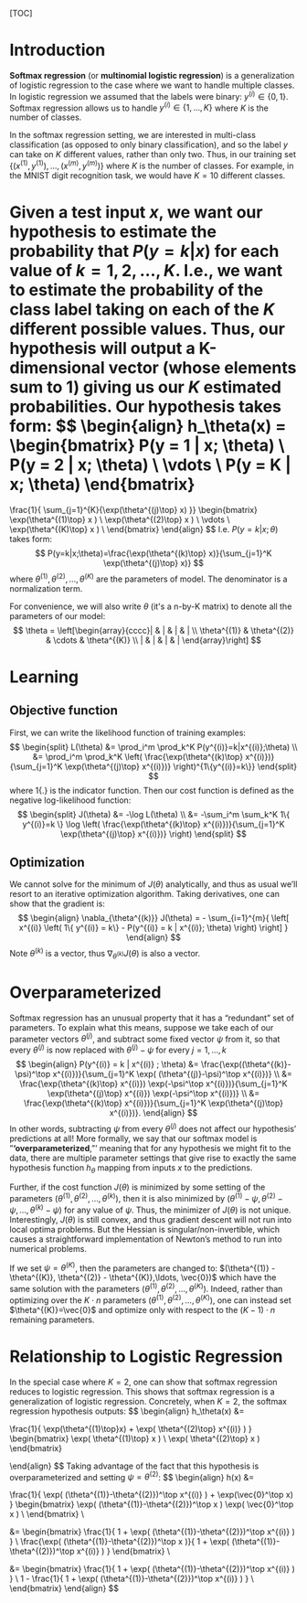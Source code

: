 [TOC]



# Introduction

**Softmax regression** (or **multinomial logistic regression**) is a generalization of logistic regression to the case where we want to handle multiple classes. In logistic regression we assumed that the labels were binary: $y^{(i)} \in \{0,1\}$. Softmax regression allows us to handle $y^{(i)} \in \{1,\ldots,K\}$ where $K$ is the number of classes.

In the softmax regression setting, we are interested in multi-class classification (as opposed to only binary classification), and so the label $y$ can take on $K$ different values, rather than only two. Thus, in our training set $\{ (x^{(1)}, y^{(1)}), \ldots, (x^{(m)}, y^{(m)}) \}$ where $K$ is the number of classes. For example, in the MNIST digit recognition task, we would have $K=10$ different classes.

Given a test input $x$, we want our hypothesis to estimate the probability that $P(y=k|x)$ for each value of $k=1,2,\ldots,K$. I.e., we want to estimate the probability of the class label taking on each of the $K$ different possible values. Thus, our hypothesis will output a K-dimensional vector (whose elements sum to 1) giving us our $K$ estimated probabilities. Our hypothesis takes form:
$$
\begin{align}
h_\theta(x) =
\begin{bmatrix}
P(y = 1 | x; \theta) \\
P(y = 2 | x; \theta) \\
\vdots \\
P(y = K | x; \theta)
\end{bmatrix}
=
\frac{1}{ \sum_{j=1}^{K}{\exp(\theta^{(j)\top} x) }}
\begin{bmatrix}
\exp(\theta^{(1)\top} x ) \\
\exp(\theta^{(2)\top} x ) \\
\vdots \\
\exp(\theta^{(K)\top} x ) \\
\end{bmatrix}
\end{align}
$$
I.e. $P(y=k|x;\theta)$ takes form:
$$
P(y=k|x;\theta)=\frac{\exp(\theta^{(k)\top} x)}{\sum_{j=1}^K \exp(\theta^{(j)\top} x)}
$$
where $\theta^{(1)},\theta^{(2)},\ldots, \theta^{(K)}$ are the parameters of model. The denominator is a normalization term.

For convenience, we will also write $\theta$ (it's a n-by-K matrix) to denote all the parameters of our model:
$$
\theta = \left[\begin{array}{cccc}| & | & | & | \\
\theta^{(1)} & \theta^{(2)} & \cdots & \theta^{(K)} \\
| & | & | & |
\end{array}\right]
$$

# Learning

## Objective function

First, we can write the likelihood function of training examples:
$$
\begin{split}
L(\theta) &= \prod_i^m \prod_k^K P(y^{(i)}=k|x^{(i)};\theta) \\
		  &= \prod_i^m \prod_k^K \left( \frac{\exp(\theta^{(k)\top} x^{(i)})}{\sum_{j=1}^K \exp(\theta^{(j)\top} x^{(i)})} \right)^{1\{y^{(i)}=k\}}
\end{split}
$$
where $1\{.\}$ is the indicator function. Then our cost function is defined as the negative log-likelihood function:
$$
\begin{split}
J(\theta) &= -\log L(\theta) \\
		  &= -\sum_i^m \sum_k^K 1\{ y^{(i)}=k \} \log \left( \frac{\exp(\theta^{(k)\top} x^{(i)})}{\sum_{j=1}^K \exp(\theta^{(j)\top} x^{(i)})} \right)
\end{split}
$$

## Optimization

We cannot solve for the minimum of $J(\theta)$ analytically, and thus as usual we’ll resort to an iterative optimization algorithm. Taking derivatives, one can show that the gradient is:
$$
\begin{align}
\nabla_{\theta^{(k)}} J(\theta) = - \sum_{i=1}^{m}{ \left[ x^{(i)} \left( 1\{ y^{(i)} = k\}  - P(y^{(i)} = k | x^{(i)}; \theta) \right) \right]  }
\end{align}
$$
Note $\theta^{(k)}$ is a vector, thus $\nabla_{\theta^{(k)}} J(\theta)$ is also a vector.

# Overparameterized

Softmax regression has an unusual property that it has a “redundant” set of parameters. To explain what this means, suppose we take each of our parameter vectors $\theta^{(j)}$, and subtract some fixed vector $\psi$ from it, so that every $\theta^{(j)}$ is now replaced with $\theta^{(j)} - \psi$ for every $j=1, \ldots, k$
$$
\begin{align}
P(y^{(i)} = k | x^{(i)} ; \theta)
&= \frac{\exp((\theta^{(k)}-\psi)^\top x^{(i)})}{\sum_{j=1}^K \exp( (\theta^{(j)}-\psi)^\top x^{(i)})}  \\
&= \frac{\exp(\theta^{(k)\top} x^{(i)}) \exp(-\psi^\top x^{(i)})}{\sum_{j=1}^K \exp(\theta^{(j)\top} x^{(i)}) \exp(-\psi^\top x^{(i)})} \\
&= \frac{\exp(\theta^{(k)\top} x^{(i)})}{\sum_{j=1}^K \exp(\theta^{(j)\top} x^{(i)})}.
\end{align}
$$
In other words, subtracting $\psi$ from every $\theta^{(j)}$ does not affect our hypothesis’ predictions at all! More formally, we say that our softmax model is ”**‘overparameterized**,”’ meaning that for any hypothesis we might fit to the data, there are multiple parameter settings that give rise to exactly the same hypothesis function $h_{\theta}$ mapping from inputs $x$ to the predictions. 

Further, if the cost function $J(\theta)$ is minimized by some setting of the parameters $(\theta^{(1)}, \theta^{(2)},\ldots, \theta^{(k)})$, then it is also minimized by $(\theta^{(1)} - \psi, \theta^{(2)} - \psi,\ldots, \theta^{(k)} - \psi)$ for any value of $\psi$. Thus, the minimizer of $J(\theta)$ is not unique. Interestingly, $J(\theta)$ is still convex, and thus gradient descent will not run into local optima problems. But the Hessian is singular/non-invertible, which causes a straightforward implementation of Newton’s method to run into numerical problems.

If we set $\psi=\theta^{(K)}$, then the parameters are changed to: $(\theta^{(1)} - \theta^{(K)}, \theta^{(2)} - \theta^{(K)},\ldots,  \vec{0})$ which have the same solution with the parameters $(\theta^{(1)}, \theta^{(2)},\ldots, \theta^{(K)})$. Indeed, rather than optimizing over the $K \cdot n$ parameters $(\theta^{(1)}, \theta^{(2)},\ldots, \theta^{(K)})$, one can instead set $\theta^{(K)}=\vec{0}$ and optimize only with respect to the $(K-1) \cdot n$ remaining parameters.

# Relationship to Logistic Regression

In the special case where $K=2$, one can show that softmax regression reduces to logistic regression. This shows that softmax regression is a generalization of logistic regression. Concretely, when $K=2$, the softmax regression hypothesis outputs:
$$
\begin{align}
h_\theta(x) &=

\frac{1}{ \exp(\theta^{(1)\top}x)  + \exp( \theta^{(2)\top} x^{(i)} ) }
\begin{bmatrix}
\exp( \theta^{(1)\top} x ) \\
\exp( \theta^{(2)\top} x )
\end{bmatrix}

\end{align}
$$
Taking advantage of the fact that this hypothesis is overparameterized and setting $\psi = \theta^{(2)}$:
$$
\begin{align}
h(x) &=

\frac{1}{ \exp( (\theta^{(1)}-\theta^{(2)})^\top x^{(i)} ) + \exp(\vec{0}^\top x) }
\begin{bmatrix}
\exp( (\theta^{(1)}-\theta^{(2)})^\top x )
\exp( \vec{0}^\top x ) \\
\end{bmatrix} \\

&=
\begin{bmatrix}
\frac{1}{ 1 + \exp( (\theta^{(1)}-\theta^{(2)})^\top x^{(i)} ) } \\
\frac{\exp( (\theta^{(1)}-\theta^{(2)})^\top x )}{ 1 + \exp( (\theta^{(1)}-\theta^{(2)})^\top x^{(i)} ) }
\end{bmatrix} \\

&=
\begin{bmatrix}
\frac{1}{ 1  + \exp( (\theta^{(1)}-\theta^{(2)})^\top x^{(i)} ) } \\
1 - \frac{1}{ 1  + \exp( (\theta^{(1)}-\theta^{(2)})^\top x^{(i)} ) } \\
\end{bmatrix}
\end{align}
$$
